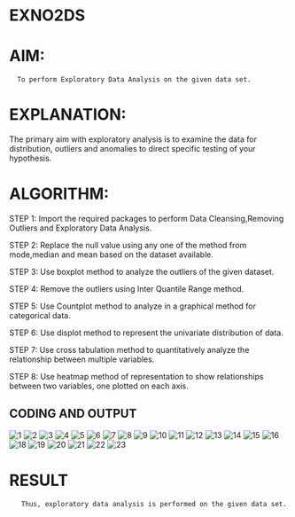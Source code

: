 # EXNO2DS
# AIM:
      To perform Exploratory Data Analysis on the given data set.
      
# EXPLANATION:
  The primary aim with exploratory analysis is to examine the data for distribution, outliers and anomalies to direct specific testing of your hypothesis.
  
# ALGORITHM:
STEP 1: Import the required packages to perform Data Cleansing,Removing Outliers and Exploratory Data Analysis.

STEP 2: Replace the null value using any one of the method from mode,median and mean based on the dataset available.

STEP 3: Use boxplot method to analyze the outliers of the given dataset.

STEP 4: Remove the outliers using Inter Quantile Range method.

STEP 5: Use Countplot method to analyze in a graphical method for categorical data.

STEP 6: Use displot method to represent the univariate distribution of data.

STEP 7: Use cross tabulation method to quantitatively analyze the relationship between multiple variables.

STEP 8: Use heatmap method of representation to show relationships between two variables, one plotted on each axis.

## CODING AND OUTPUT
![1](https://github.com/user-attachments/assets/0f7bcf94-2fbb-43dd-90b4-3e2706112ca7)
![2](https://github.com/user-attachments/assets/cb7462e3-2388-4cb9-9bbd-7bcc60fa1bff)
![3](https://github.com/user-attachments/assets/41a81156-7611-4961-b575-9f4d725e2d62)
![4](https://github.com/user-attachments/assets/d968300b-57ab-4a7e-987d-cff9ea0be318)
![5](https://github.com/user-attachments/assets/b8e8d3b3-447a-4d6a-82c2-6a9a49e454c1)
![6](https://github.com/user-attachments/assets/8c6e2d58-fcf2-40c5-be86-6b35b43caef4)
![7](https://github.com/user-attachments/assets/62af7696-ab72-4b6e-9b5b-233a22123879)
![8](https://github.com/user-attachments/assets/2a7c65d3-110f-4f09-b59b-7a34bed5b7d8)
![9](https://github.com/user-attachments/assets/2507a1e6-e875-483e-8860-a1e2548dba9f)
![10](https://github.com/user-attachments/assets/ba61a732-b230-4cfc-9704-a0d7915f3ba7)
![11](https://github.com/user-attachments/assets/85f43ab1-f623-4f1b-83c3-2f88c28e2e4b)
![12](https://github.com/user-attachments/assets/ecfe2cff-8d13-4889-a67c-51ff6000025d)
![13](https://github.com/user-attachments/assets/7a8736e0-3737-4797-ae14-4b5153eb8050)
![14](https://github.com/user-attachments/assets/e21456e8-8ff9-4b51-b234-77ae41343cc1)
![15](https://github.com/user-attachments/assets/a45ffe39-5bd4-4ead-bc11-4e0e7cdad7f6)
![16](https://github.com/user-attachments/assets/46791791-5116-4e2b-8de6-587e25a6187b)
![18](https://github.com/user-attachments/assets/682f04e7-b4eb-4213-9cbd-363f82030678)
![19](https://github.com/user-attachments/assets/30e57779-96a8-437d-a307-ab636f463d00)
![20](https://github.com/user-attachments/assets/cf7ae6fe-3553-435d-9ce9-d96cbaf1bc53)
![21](https://github.com/user-attachments/assets/6a935cb0-d1da-4ec2-888d-20ee49faa5ab)
![22](https://github.com/user-attachments/assets/c70e6966-9715-4db2-a458-6fdeab2ef683)
![23](https://github.com/user-attachments/assets/e9ff7663-3658-445a-b1d3-a1255e1328af)

# RESULT
       Thus, exploratory data analysis is performed on the given data set.
